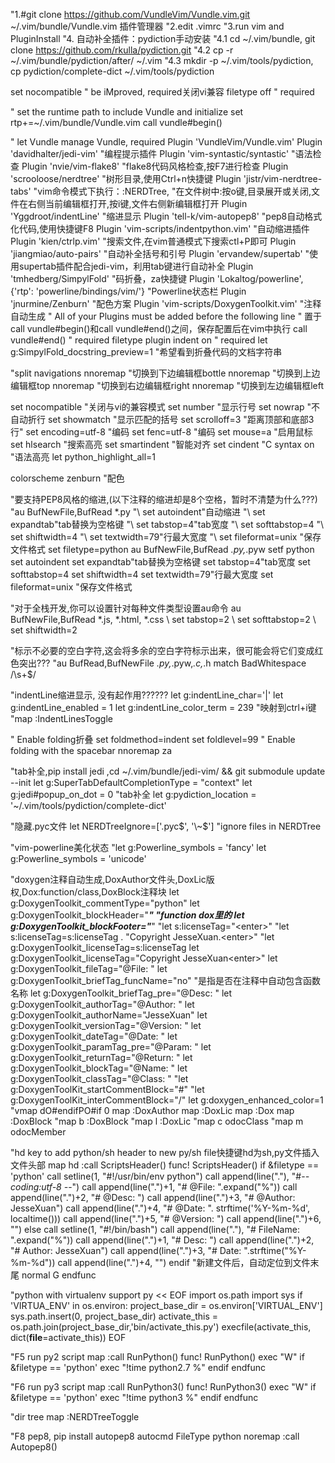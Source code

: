 "1.#git clone https://github.com/VundleVim/Vundle.vim.git ~/.vim/bundle/Vundle.vim 插件管理器
"2.edit .vimrc
"3.run vim and PluginInstall
"4. 自动补全插件：pydiction手动安装
"4.1 cd ~/.vim/bundle, git clone https://github.com/rkulla/pydiction.git
"4.2 cp -r ~/.vim/bundle/pydiction/after/ ~/.vim
"4.3 mkdir -p ~/.vim/tools/pydiction, cp pydiction/complete-dict ~/.vim/tools/pydiction

set nocompatible              " be iMproved, required关闭vi兼容
filetype off                  " required
 
" set the runtime path to include Vundle and initialize
set rtp+=~/.vim/bundle/Vundle.vim
call vundle#begin()
 
" let Vundle manage Vundle, required
Plugin 'VundleVim/Vundle.vim'
Plugin 'davidhalter/jedi-vim' "编程提示插件
Plugin 'vim-syntastic/syntastic' "语法检查
Plugin 'nvie/vim-flake8' "flake8代码风格检查,按F7进行检查
Plugin 'scrooloose/nerdtree' "树形目录,使用Ctrl+n快捷键
Plugin 'jistr/vim-nerdtree-tabs' "vim命令模式下执行：:NERDTree,
"在文件树中:按o键,目录展开或关闭,文件在右侧当前编辑框打开,按i键,文件右侧新编辑框打开
Plugin 'Yggdroot/indentLine' "缩进显示
Plugin 'tell-k/vim-autopep8' "pep8自动格式化代码,使用快捷键F8
Plugin 'vim-scripts/indentpython.vim' "自动缩进插件
Plugin 'kien/ctrlp.vim' "搜索文件,在vim普通模式下搜索ctl+P即可
Plugin 'jiangmiao/auto-pairs' "自动补全括号和引号
Plugin 'ervandew/supertab' "使用supertab插件配合jedi-vim，利用tab键进行自动补全
Plugin 'tmhedberg/SimpylFold' "码折叠，za快捷键
Plugin 'Lokaltog/powerline', {'rtp': 'powerline/bindings/vim/'} "Powerline状态栏
Plugin 'jnurmine/Zenburn' "配色方案
Plugin 'vim-scripts/DoxygenToolkit.vim' "注释自动生成
" All of your Plugins must be added before the following line
" 置于call vundle#begin()和call vundle#end()之间，保存配置后在vim中执行
call vundle#end()            " required
filetype plugin indent on    " required
let g:SimpylFold_docstring_preview=1 "希望看到折叠代码的文档字符串

"split navigations
nnoremap <C-J> <C-W><C-J> "切换到下边编辑框bottle
nnoremap <C-K> <C-W><C-K> "切换到上边编辑框top
nnoremap <C-L> <C-W><C-L> "切换到右边编辑框right
nnoremap <C-H> <C-W><C-H> "切换到左边编辑框left

set nocompatible "关闭与vi的兼容模式
set number "显示行号
set nowrap    "不自动折行
set showmatch    "显示匹配的括号
set scrolloff=3        "距离顶部和底部3行"
set encoding=utf-8  "编码
set fenc=utf-8      "编码
set mouse=a        "启用鼠标
set hlsearch        "搜索高亮
set smartindent    "智能对齐
set cindent        "C
syntax on    "语法高亮
let python_highlight_all=1

colorscheme zenburn "配色

"要支持PEP8风格的缩进,(以下注释的缩进却是8个空格，暂时不清楚为什么???)
"au BufNewFile,BufRead *.py
"\ set autoindent"自动缩进
"\ set expandtab"tab替换为空格键
"\ set tabstop=4"tab宽度
"\ set softtabstop=4
"\ set shiftwidth=4
"\ set textwidth=79"行最大宽度
"\ set fileformat=unix "保存文件格式
set filetype=python
au BufNewFile,BufRead *.py,*.pyw setf python
set autoindent
set expandtab"tab替换为空格键
set tabstop=4"tab宽度
set softtabstop=4
set shiftwidth=4
set textwidth=79"行最大宽度
set fileformat=unix "保存文件格式

"对于全栈开发,你可以设置针对每种文件类型设置au命令
au BufNewFile,BufRead *.js, *.html, *.css
\ set tabstop=2
\ set softtabstop=2
\ set shiftwidth=2

"标示不必要的空白字符,这会将多余的空白字符标示出来，很可能会将它们变成红色突出???
"au BufRead,BufNewFile *.py,*.pyw,*.c,*.h match BadWhitespace /\s\+$/

"indentLine缩进显示, 没有起作用??????
let g:indentLine_char='|'
let g:indentLine_enabled = 1
let g:indentLine_color_term = 239
"映射到ctrl+i键
"map <C-i> :IndentLinesToggle<CR>

" Enable folding折叠
set foldmethod=indent
set foldlevel=99
" Enable folding with the spacebar
nnoremap <space> za

"tab补全,pip install jedi ,cd ~/.vim/bundle/jedi-vim/ && git submodule update --init
let g:SuperTabDefaultCompletionType = "context"
let g:jedi#popup_on_dot = 0
"tab补全
let g:pydiction_location = '~/.vim/tools/pydiction/complete-dict'

"隐藏.pyc文件
let NERDTreeIgnore=['\.pyc$', '\~$'] "ignore files in NERDTree

"vim-powerline美化状态
"let g:Powerline_symbols = 'fancy'
let g:Powerline_symbols = 'unicode'

"doxygen注释自动生成,DoxAuthor文件头,DoxLic版权,Dox:function/class,DoxBlock注释块
let g:DoxygenToolkit_commentType="python"
let g:DoxygenToolkit_blockHeader="*******************************************************" "function dox里的 
let g:DoxygenToolkit_blockFooter="*******************************************************"
"let s:licenseTag="\<enter>"
"let s:licenseTag=s:licenseTag . "Copyright JesseXuan.\<enter>"
"let g:DoxygenToolkit_licenseTag=s:licenseTag
let g:DoxygenToolkit_licenseTag="Copyright JesseXuan\<enter>"
let g:DoxygenToolkit_fileTag="@File: "
let g:DoxygenToolkit_briefTag_funcName="no" "是指是否在注释中自动包含函数名称
let g:DoxygenToolkit_briefTag_pre="@Desc: "
let g:DoxygenToolkit_authorTag="@Author: "
let g:DoxygenToolkit_authorName="JesseXuan"
let g:DoxygenToolkit_versionTag="@Version: "
let g:DoxygenToolkit_dateTag="@Date: "
let g:DoxygenToolkit_paramTag_pre="@Param: "
let g:DoxygenToolkit_returnTag="@Return: "
let g:DoxygenToolkit_blockTag="@Name: "
let g:DoxygenToolkit_classTag="@Class: "
"let g:DoxygenToolKit_startCommentBlock="#"
"let g:DoxygenToolKit_interCommentBlock="/"
let g:doxygen_enhanced_color=1
"vmap <C-S-P>    dO#endif<Esc>PO#if 0<Esc>
map <F9> :DoxAuthor<CR>
map <F10> :DoxLic<CR>
map <F11> :Dox<CR>
map <F12> :DoxBlock<CR>
"map <F4>b :DoxBlock<CR>
"map <F4>l :DoxLic<CR>
"map <F4>c odocClass<C-B>
"map <F4>m odocMember<C-B>

"hd key to add python/sh header to new py/sh file快捷键hd为sh,py文件插入文件头部
map hd :call ScriptsHeader()<CR>
func! ScriptsHeader()
  if &filetype == 'python'
    call setline(1, "#!/usr/bin/env python")
    call append(line("."), "#-*- coding:utf-8 -*-")
    call append(line(".")+1, "\# @File: ".expand("%"))
    call append(line(".")+2, "\# @Desc: ")
    call append(line(".")+3, "# @Author: JesseXuan")
    call append(line(".")+4, "# @Date: ". strftime('%Y-%m-%d', localtime()))
    call append(line(".")+5, "# @Version: ")
    call append(line(".")+6, "")
  else
    call setline(1, "#!/bin/bash")
    call append(line("."), "\# FileName: ".expand("%"))
    call append(line(".")+1, "\# Desc: ")
    call append(line(".")+2, "\# Author: JesseXuan")
    call append(line(".")+3, "\# Date: ".strftime("%Y-%m-%d"))
    call append(line(".")+4, "")
  endif
  "新建文件后，自动定位到文件末尾
  normal G
endfunc

"python with virtualenv support
py << EOF
import os.path
import sys
if 'VIRTUA_ENV' in os.environ:
  project_base_dir = os.environ['VIRTUAL_ENV']
  sys.path.insert(0, project_base_dir)
  activate_this = os.path.join(project_base_dir,'bin/activate_this.py')
  execfile(activate_this, dict(__file__=activate_this))
EOF

"F5 run py2 script
map <F5> :call RunPython()<CR>
func! RunPython()
  exec "W"
  if &filetype == 'python'
    exec "!time python2.7 %"
  endif
endfunc

"F6 run py3 script
map <F6> :call RunPython3()<CR>
func! RunPython3()
  exec "W"
  if &filetype == 'python'
    exec "!time python3 %"
  endif
endfunc


"dir tree
map <C-n> :NERDTreeToggle<CR>

"F8 pep8, pip install autopep8
autocmd FileType python noremap <buffer> <F8> :call Autopep8()<CR>
